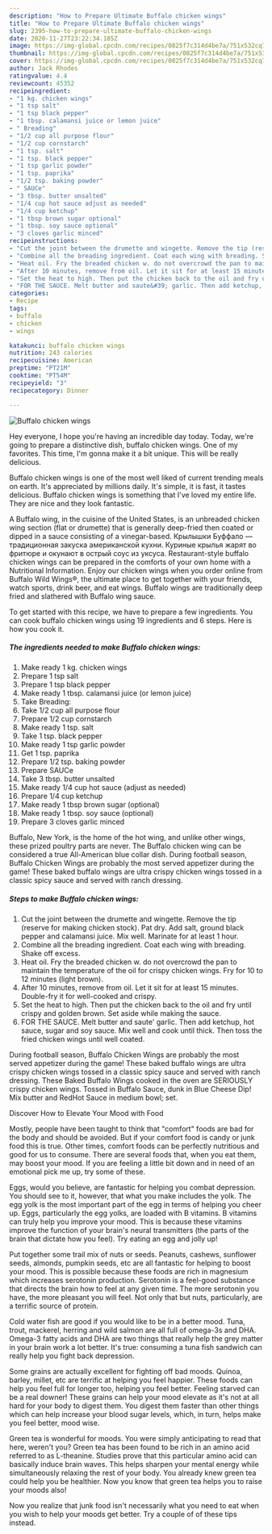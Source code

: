 ```yaml
---
description: "How to Prepare Ultimate Buffalo chicken wings"
title: "How to Prepare Ultimate Buffalo chicken wings"
slug: 2395-how-to-prepare-ultimate-buffalo-chicken-wings
date: 2020-11-27T23:22:34.185Z
image: https://img-global.cpcdn.com/recipes/0825f7c314d4be7a/751x532cq70/buffalo-chicken-wings-recipe-main-photo.jpg
thumbnail: https://img-global.cpcdn.com/recipes/0825f7c314d4be7a/751x532cq70/buffalo-chicken-wings-recipe-main-photo.jpg
cover: https://img-global.cpcdn.com/recipes/0825f7c314d4be7a/751x532cq70/buffalo-chicken-wings-recipe-main-photo.jpg
author: Jack Rhodes
ratingvalue: 4.4
reviewcount: 45352
recipeingredient:
- "1 kg. chicken wings"
- "1 tsp salt"
- "1 tsp black pepper"
- "1 tbsp. calamansi juice or lemon juice"
- " Breading"
- "1/2 cup all purpose flour"
- "1/2 cup cornstarch"
- "1 tsp. salt"
- "1 tsp. black pepper"
- "1 tsp garlic powder"
- "1 tsp. paprika"
- "1/2 tsp. baking powder"
- " SAUCe"
- "3 tbsp. butter unsalted"
- "1/4 cup hot sauce adjust as needed"
- "1/4 cup ketchup"
- "1 tbsp brown sugar optional"
- "1 tbsp. soy sauce optional"
- "3 cloves garlic minced"
recipeinstructions:
- "Cut the joint between the drumette and wingette. Remove the tip (reserve for making chicken stock). Pat dry. Add salt, ground black pepper and calamansi juice. Mix well. Marinate for at least 1 hour."
- "Combine all the breading ingredient. Coat each wing with breading. Shake off excess."
- "Heat oil. Fry the breaded chicken w. do not overcrowd the pan to maintain the temperature of the oil for crispy chicken wings. Fry for 10 to 12 minutes (light brown)."
- "After 10 minutes, remove from oil. Let it sit for at least 15 minutes. Double-fry it for well-cooked and crispy."
- "Set the heat to high. Then put the chicken back to the oil and fry until crispy and golden brown. Set aside while making the sauce."
- "FOR THE SAUCE. Melt butter and saute&#39; garlic. Then add ketchup, hot sauce, sugar and soy sauce. Mix well and cook until thick. Then toss the fried chicken wings until well coated."
categories:
- Recipe
tags:
- buffalo
- chicken
- wings

katakunci: buffalo chicken wings 
nutrition: 243 calories
recipecuisine: American
preptime: "PT21M"
cooktime: "PT54M"
recipeyield: "3"
recipecategory: Dinner

---
```



![Buffalo chicken wings](https://img-global.cpcdn.com/recipes/0825f7c314d4be7a/751x532cq70/buffalo-chicken-wings-recipe-main-photo.jpg)

Hey everyone, I hope you're having an incredible day today. Today, we're going to prepare a distinctive dish, buffalo chicken wings. One of my favorites. This time, I'm gonna make it a bit unique. This will be really delicious.

Buffalo chicken wings is one of the most well liked of current trending meals on earth. It's appreciated by millions daily. It's simple, it is fast, it tastes delicious. Buffalo chicken wings is something that I've loved my entire life. They are nice and they look fantastic.

A Buffalo wing, in the cuisine of the United States, is an unbreaded chicken wing section (flat or drumette) that is generally deep-fried then coated or dipped in a sauce consisting of a vinegar-based. Крылышки Буффало — традиционная закуска американской кухни. Куриные крылья жарят во фритюре и окунают в острый соус из уксуса. Restaurant-style buffalo chicken wings can be prepared in the comforts of your own home with a Nutritional Information. Enjoy our chicken wings when you order online from Buffalo Wild Wings®, the ultimate place to get together with your friends, watch sports, drink beer, and eat wings. Buffalo wings are traditionally deep fried and slathered with Buffalo wing sauce.


To get started with this recipe, we have to prepare a few ingredients. You can cook buffalo chicken wings using 19 ingredients and 6 steps. Here is how you cook it.

<!--inarticleads1-->

##### The ingredients needed to make Buffalo chicken wings:

1. Make ready 1 kg. chicken wings
1. Prepare 1 tsp salt
1. Prepare 1 tsp black pepper
1. Make ready 1 tbsp. calamansi juice (or lemon juice)
1. Take  Breading:
1. Take 1/2 cup all purpose flour
1. Prepare 1/2 cup cornstarch
1. Make ready 1 tsp. salt
1. Take 1 tsp. black pepper
1. Make ready 1 tsp garlic powder
1. Get 1 tsp. paprika
1. Prepare 1/2 tsp. baking powder
1. Prepare  SAUCe
1. Take 3 tbsp. butter unsalted
1. Make ready 1/4 cup hot sauce (adjust as needed)
1. Prepare 1/4 cup ketchup
1. Make ready 1 tbsp brown sugar (optional)
1. Make ready 1 tbsp. soy sauce (optional)
1. Prepare 3 cloves garlic minced


Buffalo, New York, is the home of the hot wing, and unlike other wings, these prized poultry parts are never. The Buffalo chicken wing can be considered a true All-American blue collar dish. During football season, Buffalo Chicken Wings are probably the most served appetizer during the game! These baked buffalo wings are ultra crispy chicken wings tossed in a classic spicy sauce and served with ranch dressing. 

<!--inarticleads2-->

##### Steps to make Buffalo chicken wings:

1. Cut the joint between the drumette and wingette. Remove the tip (reserve for making chicken stock). Pat dry. Add salt, ground black pepper and calamansi juice. Mix well. Marinate for at least 1 hour.
1. Combine all the breading ingredient. Coat each wing with breading. Shake off excess.
1. Heat oil. Fry the breaded chicken w. do not overcrowd the pan to maintain the temperature of the oil for crispy chicken wings. Fry for 10 to 12 minutes (light brown).
1. After 10 minutes, remove from oil. Let it sit for at least 15 minutes. Double-fry it for well-cooked and crispy.
1. Set the heat to high. Then put the chicken back to the oil and fry until crispy and golden brown. Set aside while making the sauce.
1. FOR THE SAUCE. Melt butter and saute&#39; garlic. Then add ketchup, hot sauce, sugar and soy sauce. Mix well and cook until thick. Then toss the fried chicken wings until well coated.


During football season, Buffalo Chicken Wings are probably the most served appetizer during the game! These baked buffalo wings are ultra crispy chicken wings tossed in a classic spicy sauce and served with ranch dressing. These Baked Buffalo Wings cooked in the oven are SERIOUSLY crispy chicken wings. Tossed in Buffalo Sauce, dunk in Blue Cheese Dip! Mix butter and RedHot Sauce in medium bowl; set. 

Discover How to Elevate Your Mood with Food


Mostly, people have been taught to think that "comfort" foods are bad for the body and should be avoided. But if your comfort food is candy or junk food this is true. Other times, comfort foods can be perfectly nutritious and good for us to consume. There are several foods that, when you eat them, may boost your mood. If you are feeling a little bit down and in need of an emotional pick me up, try some of these.

Eggs, would you believe, are fantastic for helping you combat depression. You should see to it, however, that what you make includes the yolk. The egg yolk is the most important part of the egg in terms of helping you cheer up. Eggs, particularly the egg yolks, are loaded with B vitamins. B vitamins can truly help you improve your mood. This is because these vitamins improve the function of your brain's neural transmitters (the parts of the brain that dictate how you feel). Try eating an egg and jolly up!

Put together some trail mix of nuts or seeds. Peanuts, cashews, sunflower seeds, almonds, pumpkin seeds, etc are all fantastic for helping to boost your mood. This is possible because these foods are rich in magnesium which increases serotonin production. Serotonin is a feel-good substance that directs the brain how to feel at any given time. The more serotonin you have, the more pleasant you will feel. Not only that but nuts, particularly, are a terrific source of protein.

Cold water fish are good if you would like to be in a better mood. Tuna, trout, mackerel, herring and wild salmon are all full of omega-3s and DHA. Omega-3 fatty acids and DHA are two things that really help the grey matter in your brain work a lot better. It's true: consuming a tuna fish sandwich can really help you fight back depression. 

Some grains are actually excellent for fighting off bad moods. Quinoa, barley, millet, etc are terrific at helping you feel happier. These foods can help you feel full for longer too, helping you feel better. Feeling starved can be a real downer! These grains can help your mood elevate as it's not at all hard for your body to digest them. You digest them faster than other things which can help increase your blood sugar levels, which, in turn, helps make you feel better, mood wise.

Green tea is wonderful for moods. You were simply anticipating to read that here, weren't you? Green tea has been found to be rich in an amino acid referred to as L-theanine. Studies prove that this particular amino acid can basically induce brain waves. This helps sharpen your mental energy while simultaneously relaxing the rest of your body. You already knew green tea could help you be healthier. Now you know that green tea helps you to raise your moods also!

Now you realize that junk food isn't necessarily what you need to eat when you wish to help your moods get better. Try  a  couple of  of  these  tips  instead.

